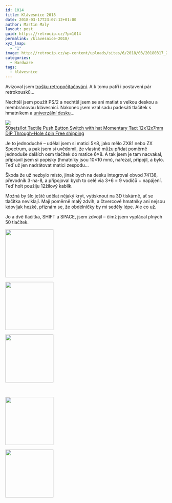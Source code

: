 ```yaml
---
id: 1014
title: Klávesnice 2018
date: 2018-03-17T23:07:12+01:00
author: Martin Maly
layout: post
guid: https://retrocip.cz/?p=1014
permalink: /klavesnice-2018/
xyz_lnap:
  - "1"
image: http://retrocip.cz/wp-content/uploads/sites/6/2018/03/20180317_204958_HDR-1024x198.jpg
categories:
  - Hardware
tags:
  - klávesnice
---
```

Avizoval jsem [trošku retropočítačování](https://retrocip.cz/ics-vitejte-v-roce-1984/). A k tomu patří i postavení pár retrokousků&#8230;

Nechtěl jsem použít PS/2 a nechtěl jsem se ani matlat s velkou deskou a membránovou klávesnicí. Nakonec jsem vzal sadu padesáti tlačítek s hmatníkem a [univerzální desku](http://rover.ebay.com/rover/1/711-53200-19255-0/1?icep_ff3=9&pub=5575085282&toolid=10001&campid=5337563866&customid=&icep_uq=HD-638+board&icep_sellerId=&icep_ex_kw=&icep_sortBy=12&icep_catId=&icep_minPrice=&icep_maxPrice=&ipn=psmain&icep_vectorid=229466&kwid=902099&mtid=824&kw=lg)&#8230;

<a href="http://s.click.aliexpress.com/e/23BQv3b" target="_parent"><img src="//ae01.alicdn.com/kf/HTB1V25FSpXXXXakXFXXq6xXFXXXl/-font-b-B3F-b-font-font-b-Tactile-b-font-font-b-Push-b-font.jpg_220x220.jpg" /><span style="display: block;">50sets/lot Tactile Push Button Switch with hat Momentary Tact 12x12x7mm DIP Through-Hole 4pin Free shipping</span></a>

Je to jednoduché &#8211; udělal jsem si matici 5&#215;8, jako mělo ZX81 nebo ZX Spectrum, a pak jsem si uvědomil, že vlastně můžu přidat poměrně jednoduše dalších osm tlačítek do matice 6&#215;8. A tak jsem je tam nacvakal, připravil jsem si popisky (hmatníky jsou 10&#215;10 mm), nařezal, připojil, a bylo. Teď už jen nadrátovat matici zespodu&#8230;

Škoda že už nezbylo místo, jinak bych na desku integroval obvod 74138, převodník 3-na-8, a připojoval bych to celé via 3+6 = 9 vodičů + napájení. Teď holt použiju 12žilový kablík.

Možná by šlo ještě udělat nějaký kryt, vytisknout na 3D tiskárně, ať se tlačítka neviklají. Mají poměrně malý zdvih, a čtvercové hmatníky ani nejsou kdovíjak hezké, přiznám se, že obdélníčky by mi seděly lépe. Ale co už.

Jo a dvě tlačítka, SHIFT a SPACE, jsem zdvojil &#8211; čímž jsem vyplácal plných 50 tlačítek.

<div id='gallery-16' class='gallery galleryid-1014 gallery-columns-3 gallery-size-thumbnail gallery1'>
  <dl class="gallery-item">
    <dt class="gallery-icon">
      <a href="http://retrocip.cz/wp-content/uploads/sites/6/2018/03/20180317_172615_HDR.jpg" title="" class="highslide" onclick="return hs.expand(this,{captionId:'caption1015'})"><img src="http://retrocip.cz/wp-content/uploads/sites/6/2018/03/20180317_172615_HDR-150x150.jpg" width="150" height="150" alt="" /></a>
    </dt>
  </dl>
  
  <dl class="gallery-item">
    <dt class="gallery-icon">
      <a href="http://retrocip.cz/wp-content/uploads/sites/6/2018/03/20180317_172622_HDR.jpg" title="" class="highslide" onclick="return hs.expand(this,{captionId:'caption1016'})"><img src="http://retrocip.cz/wp-content/uploads/sites/6/2018/03/20180317_172622_HDR-150x150.jpg" width="150" height="150" alt="" /></a>
    </dt>
  </dl>
  
  <dl class="gallery-item">
    <dt class="gallery-icon">
      <a href="http://retrocip.cz/wp-content/uploads/sites/6/2018/03/20180317_200636_HDR.jpg" title="" class="highslide" onclick="return hs.expand(this,{captionId:'caption1017'})"><img src="http://retrocip.cz/wp-content/uploads/sites/6/2018/03/20180317_200636_HDR-150x150.jpg" width="150" height="150" alt="" /></a>
    </dt>
  </dl>
  
  <br style="clear: both" />
  
  <dl class="gallery-item">
    <dt class="gallery-icon">
      <a href="http://retrocip.cz/wp-content/uploads/sites/6/2018/03/20180317_204953_HDR.jpg" title="" class="highslide" onclick="return hs.expand(this,{captionId:'caption1018'})"><img src="http://retrocip.cz/wp-content/uploads/sites/6/2018/03/20180317_204953_HDR-150x150.jpg" width="150" height="150" alt="" /></a>
    </dt>
  </dl>
  
  <dl class="gallery-item">
    <dt class="gallery-icon">
      <a href="http://retrocip.cz/wp-content/uploads/sites/6/2018/03/20180317_204958_HDR.jpg" title="" class="highslide" onclick="return hs.expand(this,{captionId:'caption1019'})"><img src="http://retrocip.cz/wp-content/uploads/sites/6/2018/03/20180317_204958_HDR-150x150.jpg" width="150" height="150" alt="" /></a>
    </dt>
  </dl>
  
  <br style='clear: both' />
</div>